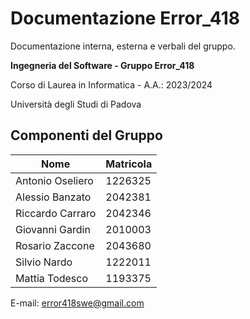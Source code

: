 # Documentazione Error_418

Documentazione interna, esterna e verbali del gruppo.

**Ingegneria del Software - Gruppo Error_418**

Corso di Laurea in Informatica - A.A.: 2023/2024

Università degli Studi di Padova

## Componenti del Gruppo

| Nome             | Matricola |
| ---------------- | --------- |
| Antonio Oseliero | 1226325   |
| Alessio Banzato  | 2042381   |
| Riccardo Carraro | 2042346   |
| Giovanni Gardin  | 2010003   |
| Rosario Zaccone  | 2043680   |
| Silvio Nardo     | 1222011   |
| Mattia Todesco   | 1193375   |

E-mail: error418swe@gmail.com
